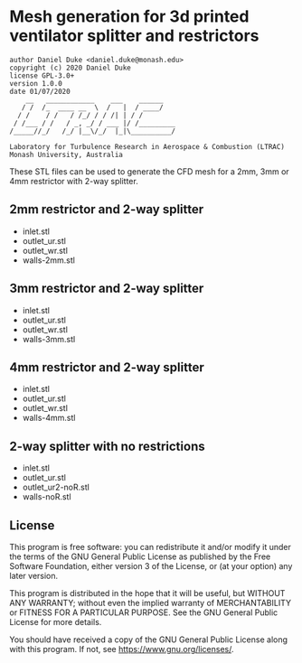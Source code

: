 # Mesh generation for 3d printed ventilator splitter and restrictors

    author Daniel Duke <daniel.duke@monash.edu>
    copyright (c) 2020 Daniel Duke
    license GPL-3.0+
    version 1.0.0
    date 01/07/2020
        __   ____________    ___    ______
       / /  /_  ____ __  \  /   |  / ____/
      / /    / /   / /_/ / / /| | / /
     / /___ / /   / _, _/ / ___ |/ /_________
    /_____//_/   /_/ |__\/_/  |_|\__________/

    Laboratory for Turbulence Research in Aerospace & Combustion (LTRAC)
    Monash University, Australia

These STL files can be used to generate the CFD mesh for a 2mm, 3mm or 4mm restrictor with 2-way splitter.

## 2mm restrictor and 2-way splitter

- inlet.stl
- outlet_ur.stl
- outlet_wr.stl
- walls-2mm.stl

## 3mm restrictor and 2-way splitter

- inlet.stl
- outlet_ur.stl
- outlet_wr.stl
- walls-3mm.stl

## 4mm restrictor and 2-way splitter

- inlet.stl
- outlet_ur.stl
- outlet_wr.stl
- walls-4mm.stl

## 2-way splitter with no restrictions

- inlet.stl
- outlet_ur.stl
- outlet_ur2-noR.stl
- walls-noR.stl

## License

This program is free software: you can redistribute it and/or modify it under the terms of the GNU General Public License as published by the Free Software Foundation, either version 3 of the License, or (at your option) any later version.

This program is distributed in the hope that it will be useful, but WITHOUT ANY WARRANTY; without even the implied warranty of MERCHANTABILITY or FITNESS FOR A PARTICULAR PURPOSE.  See the GNU General Public License for more details.

You should have received a copy of the GNU General Public License along with this program.  If not, see <https://www.gnu.org/licenses/>.
